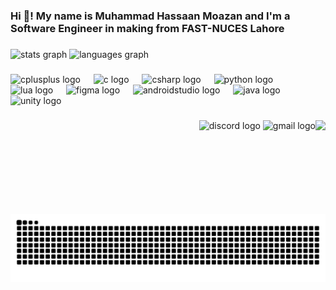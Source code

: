 <h3 align="left">Hi 👋! My name is Muhammad Hassaan Moazan and I'm a Software Engineer in making from FAST-NUCES Lahore</h3>

###

<div align="left">
  <img src="https://github-readme-stats.vercel.app/api?username=MHM0321&hide_title=false&hide_rank=false&show_icons=true&include_all_commits=true&count_private=true&disable_animations=false&theme=dracula&locale=en&hide_border=false" height="150" alt="stats graph"  />
  <img src="https://github-readme-stats.vercel.app/api/top-langs?username=MHM0321&locale=en&hide_title=false&layout=compact&card_width=320&langs_count=5&theme=dracula&hide_border=false" height="140" alt="languages graph"  />
</div>

###

<div align="left">
  <img src="https://cdn.jsdelivr.net/gh/devicons/devicon/icons/cplusplus/cplusplus-original.svg" height="37" alt="cplusplus logo"  />
  <img width="13" />
  <img src="https://cdn.jsdelivr.net/gh/devicons/devicon/icons/c/c-original.svg" height="37" alt="c logo"  />
  <img width="13" />
  <img src="https://cdn.jsdelivr.net/gh/devicons/devicon/icons/csharp/csharp-original.svg" height="37" alt="csharp logo"  />
  <img width="13" />
  <img src="https://cdn.jsdelivr.net/gh/devicons/devicon/icons/python/python-original.svg" height="37" alt="python logo"  />
  <img width="13" />
  <img src="https://cdn.jsdelivr.net/gh/devicons/devicon/icons/lua/lua-original.svg" height="37" alt="lua logo"  />
  <img width="13" />
  <img src="https://cdn.jsdelivr.net/gh/devicons/devicon/icons/figma/figma-original.svg" height="37" alt="figma logo"  />
  <img width="13" />
  <img src="https://cdn.jsdelivr.net/gh/devicons/devicon/icons/androidstudio/androidstudio-original.svg" height="37" alt="androidstudio logo"  />
  <img width="13" />
  <img src="https://cdn.jsdelivr.net/gh/devicons/devicon/icons/java/java-original.svg" height="37" alt="java logo"  />
  <img width="13" />
  <img src="https://cdn.jsdelivr.net/gh/devicons/devicon/icons/unity/unity-original.svg" height="37" alt="unity logo"  />
</div>

###

<img align="right" height="150" src="https://media-hosting.imagekit.io//9d767a50437c4c04/143567.gif?Expires=1835978992&Key-Pair-Id=K2ZIVPTIP2VGHC&Signature=CCEsaxyhZPB3DSRfzf098FyniwO1zSPtVRzEgi-DHD0Y5XCpkHo~h507FaOBJQpc0GqZpUr0bSrIGGiUbtJf-bpCikTYXz7klAmPEex1nxVeRwBy-Kff1J0MuB0LwzvrCgr9sm63jkCri7VPUBF-dMLh0DxO0XxmMTRbTRUBuCfMlkx8-GtL79miZQMNdNsW~Tbyo4uShdGg0AnT0QE77PXsu9sh16D8CjzhoJtZLZj9TLEilM2nDriwMFizk5pJdi7cRUEcUdZzGXRI4vYruPqdxwo9GUXVjqasnhXzIUG5oqOf32SBuT64fGBIcWMWFIiZHJ1Q3-oPKXscf3xozA__"  />

###

<div align="right">
  <img src="https://raw.githubusercontent.com/maurodesouza/profile-readme-generator/master/src/assets/icons/social/discord/default.svg" width="56" height="42" alt="discord logo"  />
  <img src="https://raw.githubusercontent.com/maurodesouza/profile-readme-generator/master/src/assets/icons/social/gmail/default.svg" width="56" height="42" alt="gmail logo"  />
</div>

###

<br clear="both">

<img src="https://raw.githubusercontent.com/MHM0321/MHM0321/output/snake.svg" alt="Snake animation" />

###
